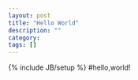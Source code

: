 ```yaml
---
layout: post
title: "Hello World"
description: ""
category: 
tags: []
---
```

{% include JB/setup %}
#hello,world!
